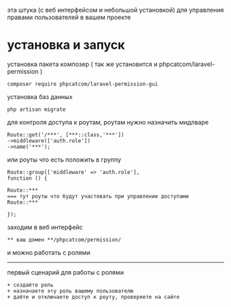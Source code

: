 эта штука (с веб интерфейсом и небольшой установкой) для управления правами пользователей в вашем проекте

# установка и запуск

установка пакета композер ( так же установится и phpcatcom/laravel-permission )

    composer require phpcatcom/laravel-permission-gui

установка  баз данных

    php artisan migrate

для контроля доступа к роутам, роутам нужно назначить мидлваре

    Route::get('/***', [***::class,'***'])
    ->middleware(['auth.role'])
    ->name('***');

или роуты что есть положить в группу


    Route::group(['middleware' => 'auth.role'],
    function () {

    Route::***
    === тут роуты что будут участовать при управлении доступами
    Route::***

    });

заходим в веб интерфейс

    ** ваш домен **/phpcatcom/permission/

и можно работать с ролями

---

первый сценарий для работы с ролями

    + создаёте роль
    + назначаете эту роль вашему пользователю
    + даёте и отключаете доступ к роуту, проверяете на сайте
